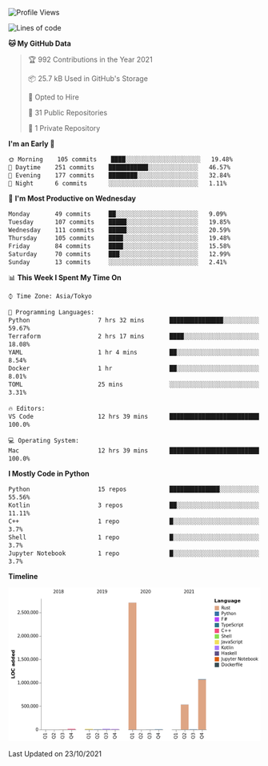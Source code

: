 <!--START_SECTION:waka-->
![Profile Views](http://img.shields.io/badge/Profile%20Views-1-blue)

![Lines of code](https://img.shields.io/badge/From%20Hello%20World%20I%27ve%20Written-4.4%20million%20lines%20of%20code-blue)

**🐱 My GitHub Data** 

> 🏆 992 Contributions in the Year 2021
 > 
> 📦 25.7 kB Used in GitHub's Storage 
 > 
> 💼 Opted to Hire
 > 
> 📜 31 Public Repositories 
 > 
> 🔑 1 Private Repository 
 > 
**I'm an Early 🐤** 

```text
🌞 Morning    105 commits    ████░░░░░░░░░░░░░░░░░░░░░   19.48% 
🌆 Daytime    251 commits    ███████████░░░░░░░░░░░░░░   46.57% 
🌃 Evening    177 commits    ████████░░░░░░░░░░░░░░░░░   32.84% 
🌙 Night      6 commits      ░░░░░░░░░░░░░░░░░░░░░░░░░   1.11%

```
📅 **I'm Most Productive on Wednesday** 

```text
Monday       49 commits     ██░░░░░░░░░░░░░░░░░░░░░░░   9.09% 
Tuesday      107 commits    █████░░░░░░░░░░░░░░░░░░░░   19.85% 
Wednesday    111 commits    █████░░░░░░░░░░░░░░░░░░░░   20.59% 
Thursday     105 commits    ████░░░░░░░░░░░░░░░░░░░░░   19.48% 
Friday       84 commits     ████░░░░░░░░░░░░░░░░░░░░░   15.58% 
Saturday     70 commits     ███░░░░░░░░░░░░░░░░░░░░░░   12.99% 
Sunday       13 commits     ░░░░░░░░░░░░░░░░░░░░░░░░░   2.41%

```


📊 **This Week I Spent My Time On** 

```text
⌚︎ Time Zone: Asia/Tokyo

💬 Programming Languages: 
Python                   7 hrs 32 mins       ███████████████░░░░░░░░░░   59.67% 
Terraform                2 hrs 17 mins       ████░░░░░░░░░░░░░░░░░░░░░   18.08% 
YAML                     1 hr 4 mins         ██░░░░░░░░░░░░░░░░░░░░░░░   8.54% 
Docker                   1 hr                ██░░░░░░░░░░░░░░░░░░░░░░░   8.01% 
TOML                     25 mins             ░░░░░░░░░░░░░░░░░░░░░░░░░   3.31%

🔥 Editors: 
VS Code                  12 hrs 39 mins      █████████████████████████   100.0%

💻 Operating System: 
Mac                      12 hrs 39 mins      █████████████████████████   100.0%

```

**I Mostly Code in Python** 

```text
Python                   15 repos            ██████████████░░░░░░░░░░░   55.56% 
Kotlin                   3 repos             ██░░░░░░░░░░░░░░░░░░░░░░░   11.11% 
C++                      1 repo              █░░░░░░░░░░░░░░░░░░░░░░░░   3.7% 
Shell                    1 repo              █░░░░░░░░░░░░░░░░░░░░░░░░   3.7% 
Jupyter Notebook         1 repo              █░░░░░░░░░░░░░░░░░░░░░░░░   3.7%

```


**Timeline**

![Chart not found](https://raw.githubusercontent.com/kitagawa-hr/kitagawa-hr/main/charts/bar_graph.png) 


 Last Updated on 23/10/2021
<!--END_SECTION:waka-->
